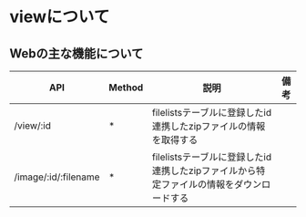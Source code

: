 # viewについて

## Webの主な機能について

|API|Method|説明|備考|
|--|--|--|--|
|/view/:id|*|filelistsテーブルに登録したid連携したzipファイルの情報を取得する||
|/image/:id/:filename|*|filelistsテーブルに登録したid連携したzipファイルから特定ファイルの情報をダウンロードする||